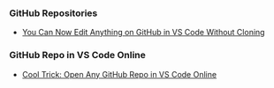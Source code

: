 ### GitHub Repositories

- [You Can Now Edit Anything on GitHub in VS Code Without Cloning](https://www.freecodecamp.org/news/you-can-now-edit-anything-on-github-in-vs-code-without-cloning/)

### GitHub Repo in VS Code Online

- [Cool Trick: Open Any GitHub Repo in VS Code Online](https://medium.com/@woeterman_94/cool-trick-open-any-github-repo-in-vscode-online-7d221f70f643)

